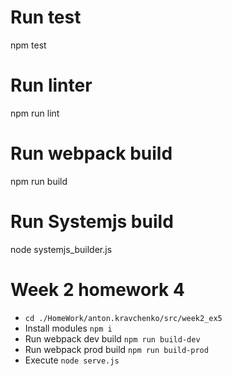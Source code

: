 # Run test
npm test

# Run linter
npm run lint

# Run webpack build
npm run build

# Run Systemjs build
node systemjs_builder.js


# Week 2 homework 4 #
-   ```cd ./HomeWork/anton.kravchenko/src/week2_ex5```
-   Install modules
```npm i```
-   Run webpack dev build
```npm run build-dev```
-   Run webpack prod build
```npm run build-prod```
-   Execute
```node serve.js```
